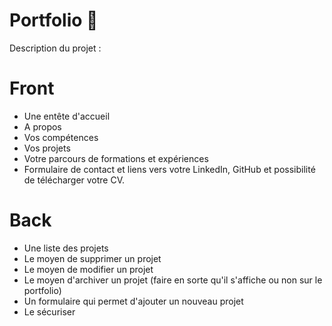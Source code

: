 # Portfolio 🎨
Description du projet :
<h1>Front</h1>
<ul>
  <li>Une entête d'accueil</li>
  <li>A propos</li>
  <li>Vos compétences</li>
  <li>Vos projets</li>
  <li>Votre parcours de formations et expériences</li>
  <li>Formulaire de contact et liens vers votre LinkedIn, GitHub et possibilité de télécharger votre CV.</li>
</ul>
<h1>Back</h1>
<ul>
  <li>Une liste des projets</li>
  <li>Le moyen de supprimer un projet</li>
  <li>Le moyen de modifier un projet</li>
  <li>Le moyen d'archiver un projet (faire en sorte qu'il s'affiche ou non sur le portfolio)</li>
  <li>Un formulaire qui permet d'ajouter un nouveau projet</li>
  <li>Le sécuriser</li>
</ul>


